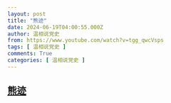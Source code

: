 ```yaml
---
layout: post
title: "熊迹"
date: 2024-06-19T04:00:55.000Z
author: 温相说党史
from: https://www.youtube.com/watch?v=tgg_qwcVsps
tags: [ 温相说党史 ]
comments: True
categories: [ 温相说党史 ]
---
```

<!--1718769655000-->
[熊迹](https://www.youtube.com/watch?v=tgg_qwcVsps)
------

<div>

</div>
